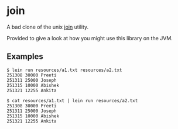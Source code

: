 # join

A bad clone of the unix [join](https://linux.die.net/man/1/join) utility.

Provided to give a look at how you might use this library on the JVM.

## Examples

```
$ lein run resources/a1.txt resources/a2.txt
251308 30000 Preeti
251311 25000 Joseph
251315 10000 Abishek
251321 12255 Ankita
```

```
$ cat resources/a1.txt | lein run resources/a2.txt
251308 30000 Preeti
251311 25000 Joseph
251315 10000 Abishek
251321 12255 Ankita
```
